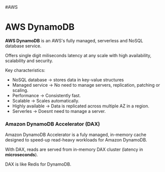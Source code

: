 #AWS 

# AWS DynamoDB

**AWS DynamoDB** is an AWS's fully managed, serverless and NoSQL database service. 

Offers single digit miliseconds latency at any scale with high availability, scalability and security.

Key characteristics: 

* NoSQL database -> stores data in key-value structures 
* Managed service -> No need to manage servers, replication, patching or scaling. 
* Performance -> Consistently fast.
* Scalable -> Scales automatically. 
* Highly available -> Data is replicated across multiple AZ in a region. 
* Serverles -> Doesnt need to manage a server.


### Amazon DynamoDB Accelerator (DAX)

Amazon DynamoDB Accelerator is a fuly managed, in-memory cache designed to speed-up read-heavy workloads for Amazon DynamoDB. 

With DAX, reads are served from in-memory DAX cluster (latency in **microseconds**). 

DAX is like Redis for DynamoDB. 
